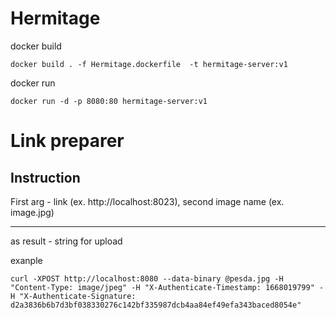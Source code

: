 # Hermitage #

docker build

```text
docker build . -f Hermitage.dockerfile  -t hermitage-server:v1
```

docker run

```text
docker run -d -p 8080:80 hermitage-server:v1
```


# Link preparer #

## Instruction ##

First arg - link (ex. http://localhost:8023), second image name (ex. image.jpg)

---

as result - string for upload

exanple

```text
curl -XPOST http://localhost:8080 --data-binary @pesda.jpg -H "Content-Type: image/jpeg" -H "X-Authenticate-Timestamp: 1668019799" -H "X-Authenticate-Signature: d2a3836b6b7d3bf038330276c142bf335987dcb4aa84ef49efa343baced8054e"
```

